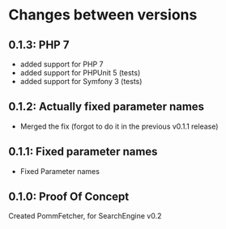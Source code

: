# Changes between versions

## 0.1.3: PHP 7

* added support for PHP 7
* added support for PHPUnit 5 (tests)
* added support for Symfony 3 (tests)

## 0.1.2: Actually fixed parameter names

* Merged the fix (forgot to do it in the previous v0.1.1 release)

## 0.1.1: Fixed parameter names

* Fixed Parameter names

## 0.1.0: Proof Of Concept

Created PommFetcher, for SearchEngine v0.2
